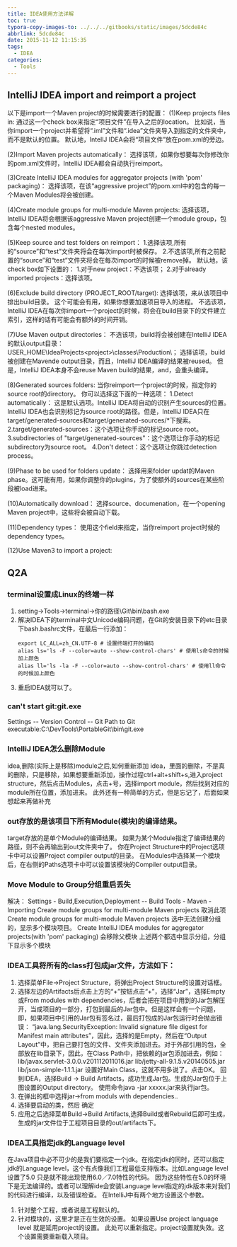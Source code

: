 ```yaml
---
title: IDEA使用方法详解
toc: true
typora-copy-images-to: ../../../gitbooks/static/images/5dcde84c
abbrlink: 5dcde84c
date: 2015-11-12 11:15:35
tags:
  - IDEA
categories:
  - Tools
---
```


## IntelliJ IDEA import and reimport a project
以下是import一个Maven project的时候需要进行的配置：
(1)Keep projects files in: 
通过这一个check box来指定“项目文件”在导入之后的location。
比如说，当你import一个project并希望将“.iml”文件和“.idea”文件夹导入到指定的文件夹中，而不是默认的位置。
默认地，IntellJ IDEA会将“项目文件”放在pom.xml的旁边。

(2)Import Maven projects automatically：
选择该项，如果你想要每次你修改你的pom.xml文件时，IntelliJ IDEA都会自动执行reimport。

(3)Create IntelliJ IDEA modules for aggregator projects (with 'pom' packaging)：
选择该项，在该“aggressive project”的pom.xml中的包含的每一个Maven Modules将会被创建。

(4)Create module groups for multi-module Maven projects:
选择该项，IntelliJ IDEA将会根据该aggressive Maven project创建一个module group，包含每个nested modules。

(5)Keep source and test folders on reimport：
1.选择该项,所有的“source”和“test”文件夹将会在每次import时被保存。
2.不选该项,所有之前配置的“source”和“test”文件夹将会在每次import的时候被remove掉。
默认地，该check box如下设置的：
1.对于new project：不选该项；
2.对于already imported projects：选择该项。

(6)Exclude build directory (PROJECT_ROOT/target):
选择该项，来从该项目中排出build目录。
这个可能会有用，如果你想要加速项目导入的进程。
不选该项，IntelliJ IDEA在每次你import一个project的时候，将会在build目录下的文件建立索引，这样的话有可能会有额外的时间开销。

(7)Use Maven output directories：
不选该项，build将会被创建在IntelliJ IDEA的默认output目录：USER_HOME\IdeaProjects\<project>\classes\Production\；
选择该项，build被创建在Mavende output目录，而且，IntelliJ IDEA编译的结果被reused。
但是，IntelliJ IDEA本身不会reuse Maven build的结果，and，会重头编译。

(8)Generated sources folders:
当你reimport一个project的时候，指定你的source root的directory。
你可以选择这下面的一种选项：
1.Detect automatically： 这是默认选项。IntelliJ IDEA将自动的识别产生sources的位置。
IntelliJ IDEA也会识别标记为source root的路径。但是，IntelliJ IDEA只在target/generated-sources和target/generated-sources/*下搜索。
2.target/generated-sources：这个选项让你手动的标记source root。
3.subdirectories of "target/generated-sources"：这个选项让你手动的标记subdirectory为source root。
4.Don't detect：这个选项让你跳过detection process。

(9)Phase to be used for folders update：
选择用来folder updat的Maven phase。这可能有用，如果你调整你的plugins，为了使额外的sources在某些阶段被load进来。

(10)Automatically download：
选择source、documenation，在一个opening Maven project中，这些将会被自动下载。

(11)Dependency types：
使用这个field来指定，当你reimport project时候的dependency types。

(12)Use Maven3 to import a project:

## Q2A
### terminal设置成Linux的终端一样
1. setting->Tools->terminal->你的路径\Git\bin\bash.exe
2. 解决IDEA下的terminal中文Unicode编码问题，在Git的安装目录下的etc目录下bash.bashrc文件，在最后一行添加：
    ```
    export LC_ALL=zh_CN.UTF-8 # 设置终端打开的编码
    alias ls='ls -F --color=auto --show-control-chars' # 使用ls命令的时候加上颜色
    alias ll='ls -la -F --color=auto --show-control-chars' # 使用ll命令的时候加上颜色
    ```
3. 重启IDEA就可以了。 

### can't start git:git.exe
Settings -- Version Control -- Git 
Path to Git executable:C:\DevTools\PortableGit\bin\git.exe

### IntelliJ IDEA怎么删除Module
idea,删除(实际上是移除)module之后,如何重新添加
idea，里面的删除，不是真的删除，只是移除，如果想要重新添加，操作过程ctrl+alt+shift+s,进入project structure，然后点击Modules，点击+号，选择import module，然后找到对应的module所在位置，添加进来。
此外还有一种简单的方式，但是忘记了，后面如果想起来再做补充

### out存放的是该项目下所有Module(模块)的编译结果。 
target存放的是单个Module的编译结果。 
如果为某个Module指定了编译结果的路径，则不会再输出到out文件夹中了。
你在Project Structure中的Project选项卡中可以设置Project compiler output的目录。 
在Modules中选择某一个模块后，在右侧的Paths选项卡中可以设置该模块的Compiler output目录。

### Move Module to Group分组重启丢失
  解决：
  Settings - Build,Execution,Deployment -- Build Tools - Maven - Importing
  Create module groups for multi-module Maven projects 取消此项
  Create module groups for multi-module Maven projects 选中无法创建分组的，显示多个模块项目。
  Create IntelliJ IDEA modules for aggregator projects(with 'pom' packaging) 会移除父模块
  上述两个都选中显示分组，分组下显示多个模块

### IDEA工具将所有的class打包成jar文件，方法如下：
1. 选择菜单File->Project Structure，将弹出Project Structure的设置对话框。
2. 选择左边的Artifacts后点击上方的“+”按钮点击“+”，选择“Jar”，选择Empty或From modules with dependencies，后者会把在项目中用到的Jar包解压开，当成项目的一部分，打包到最后的Jar包中。但是这样会有一个问题，即，如果项目中引用的Jar包有签名过，最后打包成的Jar包运行时会抛出错误：
“java.lang.SecurityException: Invalid signature file digest for Manifest main attributes”，因此，选择的是Empty，然后在“Output Layout”中，把自己要打包的文件、文件夹添加进去。对于外部引用的包，全部放在lib目录下，因此，在Class Path中，把依赖的jar包添加进去，例如：lib/javax.servlet-3.0.0.v201112011016.jar lib/jetty-all-9.1.5.v20140505.jar lib/json-simple-1.1.1.jar
设置好Main Class，这就不用多说了。点击OK。
回到IDEA，选择Build -> Build Artifacts，成功生成Jar包。生成的Jar包位于上图设置的Output directory。
使用命令java -jar xxxxx.jar来执行jar包。
3. 在弹出的框中选择jar->from moduls with dependencies..
4. 选择要启动的类，然后 确定
5. 应用之后选择菜单Build->Build Artifacts,选择Build或者Rebuild后即可生成，生成的jar文件位于工程项目目录的out/artifacts下。

### IDEA工具指定jdk的Language level
在Java项目中必不可少的是我们要指定一个jdk。在指定jdk的同时，还可以指定jdk的Language level，这个有点像我们工程最低支持版本。比如Language level 设置了5.0 只是就不能出现使用6.0／7.0特性的代码。
因为这些特性在5.0的环境下是无法编译的。或者可以理解ide会安装Language level指定的jdk版本来对我们的代码进行编译，以及错误检查。
在IntelliJ中有两个地方设置这个参数。
1. 针对整个工程，或者说是工程默认的。
2. 针对模块的，这里才是正在生效的设置。
如果设置Use project language level 就是延用project的设置。
此处可以重新指定。project设置就失效。这个设置需要重新载入项目。